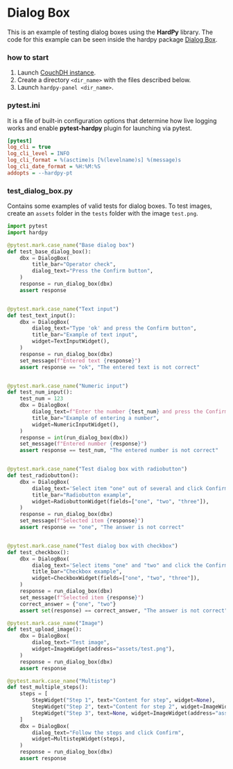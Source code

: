 # Dialog Box

This is an example of testing dialog boxes using the **HardPy** library.
The code for this example can be seen inside the hardpy package [Dialog Box](https://github.com/everypinio/hardpy/tree/main/examples/project/dialog_box).

### how to start

1. Launch [CouchDH instance](../documentation/database.md#couchdb-instance).
2. Create a directory `<dir_name>` with the files described below.
3. Launch `hardpy-panel <dir_name>`.

### pytest.ini

It is a file of built-in configuration options that determine how live logging works and
enable **pytest-hardpy** plugin for launching via pytest.

```ini
[pytest]
log_cli = true
log_cli_level = INFO
log_cli_format = %(asctime)s [%(levelname)s] %(message)s
log_cli_date_format = %H:%M:%S
addopts = --hardpy-pt
```

### test_dialog_box.py

Contains some examples of valid tests for dialog boxes.
To test images, create an `assets` folder in the `tests` folder with the image `test.png`.

```python
import pytest
import hardpy

@pytest.mark.case_name("Base dialog box")
def test_base_dialog_box():
    dbx = DialogBox(
        title_bar="Operator check",
        dialog_text="Press the Confirm button",
    )
    response = run_dialog_box(dbx)
    assert response


@pytest.mark.case_name("Text input")
def test_text_input():
    dbx = DialogBox(
        dialog_text="Type 'ok' and press the Confirm button",
        title_bar="Example of text input",
        widget=TextInputWidget(),
    )
    response = run_dialog_box(dbx)
    set_message(f"Entered text {response}")
    assert response == "ok", "The entered text is not correct"


@pytest.mark.case_name("Numeric input")
def test_num_input():
    test_num = 123
    dbx = DialogBox(
        dialog_text=f"Enter the number {test_num} and press the Confirm button",
        title_bar="Example of entering a number",
        widget=NumericInputWidget(),
    )
    response = int(run_dialog_box(dbx))
    set_message(f"Entered number {response}")
    assert response == test_num, "The entered number is not correct"


@pytest.mark.case_name("Test dialog box with radiobutton")
def test_radiobutton():
    dbx = DialogBox(
        dialog_text='Select item "one" out of several and click Confirm.',
        title_bar="Radiobutton example",
        widget=RadiobuttonWidget(fields=["one", "two", "three"]),
    )
    response = run_dialog_box(dbx)
    set_message(f"Selected item {response}")
    assert response == "one", "The answer is not correct"


@pytest.mark.case_name("Test dialog box with checkbox")
def test_checkbox():
    dbx = DialogBox(
        dialog_text='Select items "one" and "two" and click the Confirm button',
        title_bar="Checkbox example",
        widget=CheckboxWidget(fields=["one", "two", "three"]),
    )
    response = run_dialog_box(dbx)
    set_message(f"Selected item {response}")
    correct_answer = {"one", "two"}
    assert set(response) == correct_answer, "The answer is not correct"

@pytest.mark.case_name("Image")
def test_upload_image():
    dbx = DialogBox(
        dialog_text="Test image",
        widget=ImageWidget(address="assets/test.png"),
    )
    response = run_dialog_box(dbx)
    assert response

@pytest.mark.case_name("Multistep")
def test_multiple_steps():
    steps = [
        StepWidget("Step 1", text="Content for step", widget=None),
        StepWidget("Step 2", text="Content for step 2", widget=ImageWidget(address="assets/test.png")),
        StepWidget("Step 3", text=None, widget=ImageWidget(address="assets/test.png")),
    ]
    dbx = DialogBox(
        dialog_text="Follow the steps and click Confirm",
        widget=MultistepWidget(steps),
    )
    response = run_dialog_box(dbx)
    assert response
```
